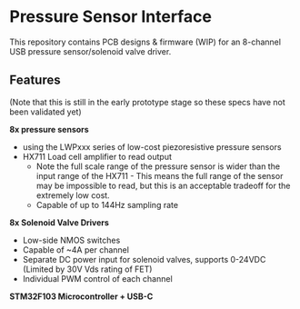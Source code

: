 # Pressure Sensor Interface

This repository contains PCB designs & firmware (WIP) for an 8-channel USB pressure sensor/solenoid valve driver.

## Features

(Note that this is still in the early prototype stage so these specs have not been validated yet)

**8x pressure sensors**

- using the LWPxxx series of low-cost piezoresistive pressure sensors
- HX711 Load cell amplifier to read output
  - Note the full scale range of the pressure sensor is wider than the input range of the HX711 - This means the full range of the sensor may be impossible to read, but this is an acceptable tradeoff for the extremely low cost.
  - Capable of up to 144Hz sampling rate
 
**8x Solenoid Valve Drivers**

- Low-side NMOS switches
- Capable of ~4A per channel
- Separate DC power input for solenoid valves, supports 0-24VDC (Limited by 30V Vds rating of FET)
- Individual PWM control of each channel

**STM32F103 Microcontroller + USB-C**
